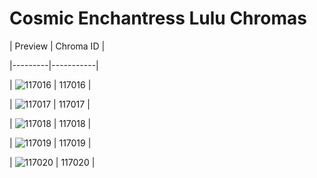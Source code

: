 # Cosmic Enchantress Lulu Chromas


| Preview | Chroma ID |

|---------|-----------|

| ![117016](https://raw.communitydragon.org/latest/plugins/rcp-be-lol-game-data/global/default/v1/champion-chroma-images/117/117016.png) | 117016 |

| ![117017](https://raw.communitydragon.org/latest/plugins/rcp-be-lol-game-data/global/default/v1/champion-chroma-images/117/117017.png) | 117017 |

| ![117018](https://raw.communitydragon.org/latest/plugins/rcp-be-lol-game-data/global/default/v1/champion-chroma-images/117/117018.png) | 117018 |

| ![117019](https://raw.communitydragon.org/latest/plugins/rcp-be-lol-game-data/global/default/v1/champion-chroma-images/117/117019.png) | 117019 |

| ![117020](https://raw.communitydragon.org/latest/plugins/rcp-be-lol-game-data/global/default/v1/champion-chroma-images/117/117020.png) | 117020 |
